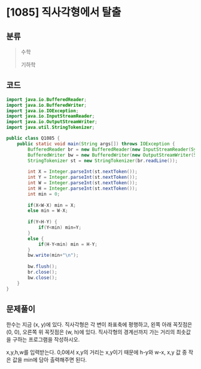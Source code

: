 # [1085] 직사각형에서 탈출

## 분류
> 수학
>
> 기하학

## 코드
```java
import java.io.BufferedReader;
import java.io.BufferedWriter;
import java.io.IOException;
import java.io.InputStreamReader;
import java.io.OutputStreamWriter;
import java.util.StringTokenizer;

public class Q1085 {
	public static void main(String args[]) throws IOException {
		BufferedReader br = new BufferedReader(new InputStreamReader(System.in));
		BufferedWriter bw = new BufferedWriter(new OutputStreamWriter(System.out));
		StringTokenizer st = new StringTokenizer(br.readLine());
		
		int X = Integer.parseInt(st.nextToken());
		int Y = Integer.parseInt(st.nextToken());
		int W = Integer.parseInt(st.nextToken());
		int H = Integer.parseInt(st.nextToken());
		int min = 0;
		
		if(X<W-X) min = X;
		else min = W-X;
		
		if(Y<H-Y) {
			if(Y<min) min=Y;
		}
		else {
			if(H-Y<min) min = H-Y;
		}
		bw.write(min+"\n");
		
		bw.flush();
		br.close();
		bw.close();
	}
}

```

## 문제풀이

한수는 지금 (x, y)에 있다. 직사각형은 각 변이 좌표축에 평행하고, 왼쪽 아래 꼭짓점은 (0, 0), 오른쪽 위 꼭짓점은 (w, h)에 있다. 직사각형의 경계선까지 가는 거리의 최솟값을 구하는 프로그램을 작성하시오.



x,y,h,w를 입력받는다. 0,0에서 x,y의 거리는 x,y이기 때문에 h-y와 w-x, x,y 값 중 작은 값을 min에 담아 출력해주면 된다.